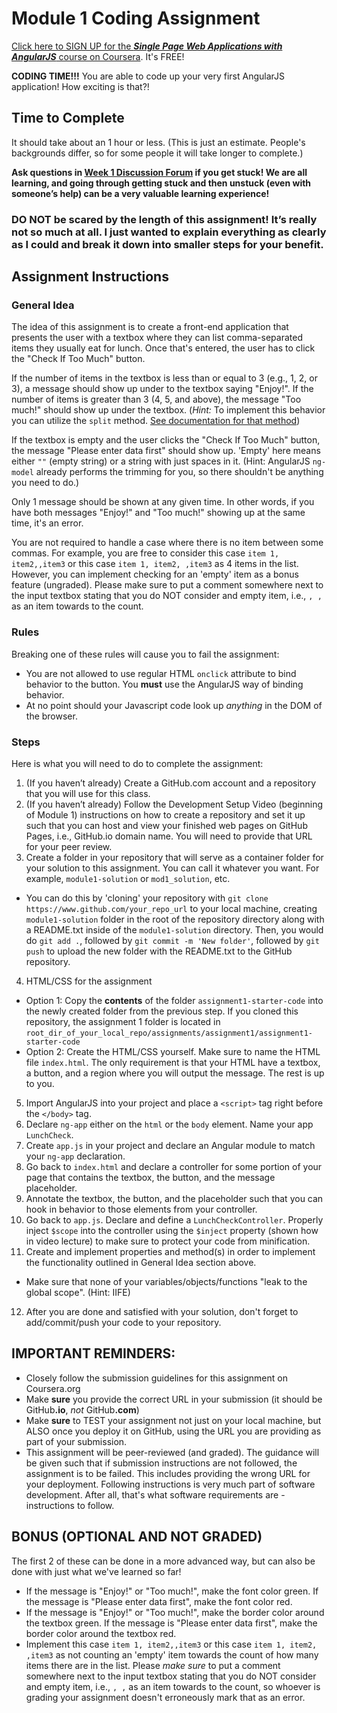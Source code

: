Module 1 Coding Assignment
=======
[Click here to SIGN UP for the ***Single Page Web Applications with AngularJS*** course on Coursera](https://www.coursera.org/learn/single-page-web-apps-with-angularjs). It's FREE!

**CODING TIME!!!** You are able to code up your very first AngularJS application! How exciting is that?!

## Time to Complete
It should take about an 1 hour or less. (This is just an estimate. People's backgrounds differ, so for some people it will take longer to complete.)

**Ask questions in [Week 1 Discussion Forum](https://www.coursera.org/learn/single-page-web-apps-with-angularjs/discussions/weeks/1) if you get stuck! We are all learning, and going through getting stuck and then unstuck (even with someone’s help) can be a very valuable learning experience!**

### **DO NOT be scared by the length of this assignment! It’s really not so much at all. I just wanted to explain everything as clearly as I could and break it down into smaller steps for your benefit.**


## Assignment Instructions

### General Idea
The idea of this assignment is to create a front-end application that presents the user with a textbox where they can list comma-separated items they usually eat for lunch. Once that's entered, the user has to click the "Check If Too Much" button.

If the number of items in the textbox is less than or equal to 3 (e.g., 1, 2, or 3), a message should show up under to the textbox saying "Enjoy!". If the number of items is greater than 3 (4, 5, and above), the message "Too much!" should show up under the textbox. (*Hint:* To implement this behavior you can utilize the `split` method. [See documentation for that method](https://developer.mozilla.org/en-US/docs/Web/JavaScript/Reference/Global_Objects/String/split))

If the textbox is empty and the user clicks the "Check If Too Much" button, the message "Please enter data first" should show up. 'Empty' here means either `""` (empty string) or a string with just spaces in it. (Hint: AngularJS `ng-model` already performs the trimming for you, so there shouldn't be anything you need to do.)

Only 1 message should be shown at any given time. In other words, if you have both messages "Enjoy!" and "Too much!" showing up at the same time, it's an error.

You are not required to handle a case where there is no item between some commas. For example, you are free to consider this case `item 1, item2,,item3` or this case `item 1, item2, ,item3` as 4 items in the list. However, you can implement checking for an 'empty' item as a bonus feature (ungraded). Please make sure to put a comment somewhere next to the input textbox stating that you do NOT consider and empty item, i.e., `, ,` as an item towards to the count.

### Rules
Breaking one of these rules will cause you to fail the assignment:
* You are not allowed to use regular HTML `onclick` attribute to bind behavior to the button. You **must** use the AngularJS way of binding behavior.
* At no point should your Javascript code look up *anything* in the DOM of the browser.

### Steps
Here is what you will need to do to complete the assignment:

1. (If you haven’t already) Create a GitHub.com account and a repository that you will use for this class.
2. (If you haven’t already) Follow the Development Setup Video (beginning of Module 1) instructions on how to create a repository and set it up such that you can host and view your finished web pages on GitHub Pages, i.e., GitHub.io domain name. You will need to provide that URL for your peer review.
3. Create a folder in your repository that will serve as a container folder for your solution to this assignment. You can call it whatever you want. For example, `module1-solution` or `mod1_solution`, etc.
  * You can do this by 'cloning' your repository with `git clone https://www.github.com/your_repo_url` to your local machine, creating `module1-solution` folder in the root of the repository directory along with a README.txt inside of the `module1-solution` directory. Then, you would do `git add .`, followed by `git commit -m 'New folder'`, followed by `git push` to upload the new folder with the README.txt to the GitHub repository.
4. HTML/CSS for the assignment
  * Option 1: Copy the **contents** of the folder `assignment1-starter-code` into the newly created folder from the previous step. If you cloned this repository, the assignment 1 folder is located in `root_dir_of_your_local_repo/assignments/assignment1/assignment1-starter-code`
  * Option 2: Create the HTML/CSS yourself. Make sure to name the HTML file `index.html`. The only requirement is that your HTML have a textbox, a button, and a region where you will output the message. The rest is up to you.
5. Import AngularJS into your project and place a `<script>` tag right before the `</body>` tag.
6. Declare `ng-app` either on the `html` or the `body` element. Name your app `LunchCheck`.
7. Create `app.js` in your project and declare an Angular module to match your `ng-app` declaration.
8. Go back to `index.html` and declare a controller for some portion of your page that contains the textbox, the button, and the message placeholder.
9. Annotate the textbox, the button, and the placeholder such that you can hook in behavior to those elements from your controller.
10. Go back to `app.js`. Declare and define a `LunchCheckController`. Properly inject `$scope` into the controller using the `$inject` property (shown how in video lecture) to make sure to protect your code from minification.
11. Create and implement properties and method(s) in order to implement the functionality outlined in General Idea section above.
  * Make sure that none of your variables/objects/functions "leak to the global scope". (Hint: IIFE)
12. After you are done and satisfied with your solution, don't forget to add/commit/push your code to your repository.

## **IMPORTANT REMINDERS:**
* Closely follow the submission guidelines for this assignment on Coursera.org
* Make **sure** you provide the correct URL in your submission (it should be GitHub<b>.io</b>, *not* GitHub<b>.com</b>)
* Make **sure** to TEST your assignment not just on your local machine, but ALSO once you deploy it on GitHub, using the URL you are providing as part of your submission.
* This assignment will be peer-reviewed (and graded). The guidance will be given such that if submission instructions are not followed, the assignment is to be failed. This includes providing the wrong URL for your deployment. Following instructions is very much part of software development. After all, that's what software requirements are - instructions to follow.


## BONUS (OPTIONAL AND NOT GRADED)
The first 2 of these can be done in a more advanced way, but can also be done with just what we've learned so far!
* If the message is "Enjoy!" or "Too much!", make the font color green. If the message is "Please enter data first", make the font color red.
* If the message is "Enjoy!" or "Too much!", make the border color around the textbox green. If the message is "Please enter data first", make the border color around the textbox red.
* Implement this case `item 1, item2,,item3` or this case `item 1, item2, ,item3` as not counting an 'empty' item towards the count of how many items there are in the list. Please *make sure* to put a comment somewhere next to the input textbox stating that you do NOT consider and empty item, i.e., `, ,` as an item towards to the count, so whoever is grading your assignment doesn't erroneously mark that as an error.
